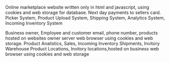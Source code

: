 Online marketplace website written only  in html and javascript, using cookies and web storage for database. Next day payments to sellers card. Picker System, Product Upload System, Shipping System, Analytics System, Incoming Inventory System

Business owner, Employee and customer email, phone number, products hosted on websites owner server web browser using cookies and web storage. Product Analistics, Sales, Incoming Inventory Shipments, Invitory Warehouse Product Locations, Invitory locations,hosted on business web browser using cookies and web storage
